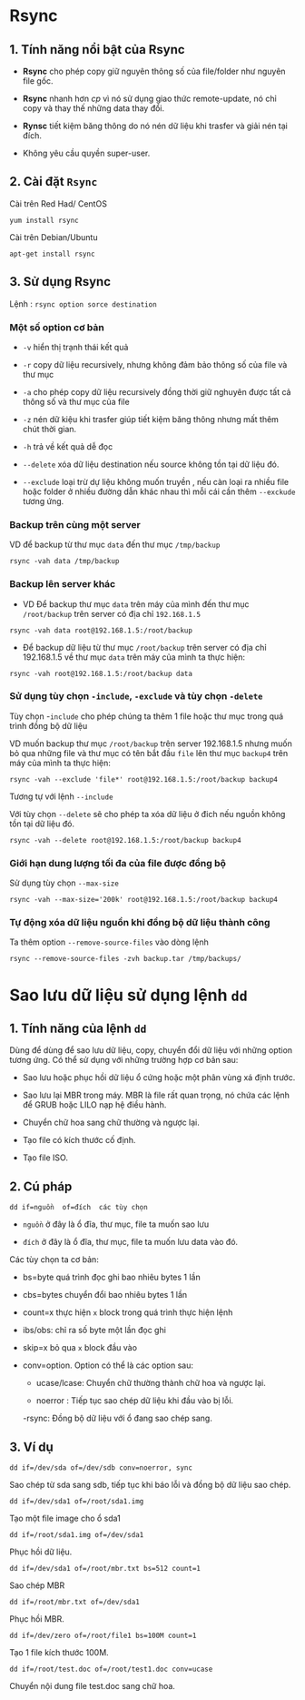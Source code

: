 # Rsync

##  1. Tính năng nổi bật của Rsync

 * **Rsync** cho phép copy giữ nguyên thông số của file/folder như nguyên file gốc.
 
 * **Rsync** nhanh hơn *cp* vì nó sử dụng giao thức remote-update, nó chỉ copy và thay thế những data thay đổi.
 
 * **Rynsc** tiết kiệm băng thông do nó nén dữ liệu khi trasfer và giải nén tại đích.
 
 * Không yêu cầu quyền super-user.
 
## 2. Cài đặt `Rsync`

Cài trên Red Had/ CentOS 

`yum install rsync`

Cài trên Debian/Ubuntu

`apt-get install rsync`

## 3. Sử dụng Rsync 

Lệnh : `rsync option sorce destination`

### Một số option cơ bản 

 * `-v` hiển thị trạnh thái kết quả 
 
 * `-r` copy dữ liệu recursively, nhưng không đảm bảo thông số của file và thư mục 
 
 * `-a` cho phép copy dữ liệu recursively đồng thời giữ nghuyên được tất cả thông số và thư mục của file 
 
 * `-z` nén dữ kiệu khi trasfer giúp tiết kiệm băng thông nhưng mất thêm chút thời gian.
 
 * `-h` trả về kết quả dễ đọc 
 
 * `--delete` xóa dữ liệu destination nếu source không tồn tại dữ liệu đó.
 
 * `--exclude` loại trừ dự liệu không muốn truyền , nếu càn loại ra nhiều file hoặc folder ở nhiều đường dẫn khác nhau thì mỗi 
 cái cần thêm `--exckude` tương ứng.
 
### Backup trên cùng một server

VD để backup từ thư mục `data` đến thư mục `/tmp/backup`

`rsync -vah data /tmp/backup`

### Backup lên server khác 

 * VD Để backup thư mục `data` trên máy của mình đến thư mục `/root/backup` trên server có địa chỉ `192.168.1.5` 

`rsync -vah data root@192.168.1.5:/root/backup`

 * Để backup dữ liệu từ thư mục `/root/backup` trên server có địa chỉ 192.168.1.5 về thư mục `data` trên máy của mình ta thực hiện:
 
`rsync -vah root@192.168.1.5:/root/backup data`

### Sử dụng tùy chọn `-include`, `-exclude` và tùy chọn `-delete`

Tùy chọn -`include` cho phép chúng ta thêm 1 file hoặc thư mục trong quá trình đồng bộ dữ liệu 
 
VD muốn backup thư mục `/root/backup` trên server 192.168.1.5 nhưng muốn bỏ qua những file và thư mục có tên 
bắt đầu `file` lên thư mục `backup4` trên máy của mình ta thực hiện:

`rsync -vah --exclude 'file*' root@192.168.1.5:/root/backup backup4`

Tương tự với lệnh `--include`

Với tùy chọn `--delete` sẽ cho phép ta xóa dữ liệu ở đich nếu nguồn không tồn tại dữ liệu đó.

`rsync -vah --delete root@192.168.1.5:/root/backup backup4`

### Giới hạn dung lượng tối đa của file được đồng bộ 

Sử dụng tùy chọn `--max-size`

`rsync -vah --max-size='200k' root@192.168.1.5:/root/backup backup4`

### Tự động xóa dữ liệu nguồn khi đồng bộ dữ liệu thành công 

Ta thêm option `--remove-source-files` vào dòng lệnh 

`rsync --remove-source-files -zvh backup.tar /tmp/backups/`

# Sao lưu dữ liệu sử dụng lệnh `dd`

## 1. Tính năng của lệnh `dd` 

Dùng để dùng để sao lưu dữ liệu, copy, chuyển đổi dữ liệu với những option tương ứng. Có thể sử dụng với những trường hợp cơ 
 bản sau:
 
 * Sao lưu hoặc phục hồi dữ liệu ổ cứng hoặc một phân vùng xá định trước.

 * Sao lưu lại MBR trong máy. MBR là file rất quan trọng, nó chứa các lệnh để GRUB hoặc LILO nạp hệ điều hành.

 * Chuyển chữ hoa sang chữ thường và ngược lại.

 * Tạo file có kích thước cố định.

 * Tạo file ISO.

## 2. Cú pháp 

`dd if=nguồn  of=đích  các tùy chọn`

 * `nguồn` ở đây là ổ đĩa, thư mục, file ta muốn sao lưu 

 * `đích`  ở đây là ổ đĩa, thư mục, file ta muốn lưu data vào đó.
 
Các tùy chọn ta cơ bản:

 * bs=byte quá trình đọc ghi bao nhiêu bytes 1 lần 
 
 * cbs=bytes chuyển đổi bao nhiêu bytes 1 lần 
 
 * count=x thực hiện `x` block trong quá trình thực hiện lệnh 
 
 * ibs/obs: chỉ ra số byte một lần đọc ghi 
 
 * skip=x bỏ qua `x` block đầu vào 
 
 * conv=option. Option có thể là các option sau:
   
     - ucase/lcase: Chuyển chữ thường thành chữ hoa và ngược lại.
	 
	 - noerror : Tiếp tục sao chép dữ liệu khi đầu vào bị lỗi.
	 
	 -rsync: Đồng bộ dữ liệu với ổ đang sao chép sang.
	 
## 3. Ví dụ 

`dd if=/dev/sda of=/dev/sdb conv=noerror, sync` 

Sao chép từ sda sang sdb, tiếp tục khi báo lỗi và đồng bộ dữ liệu sao chép.


`dd if=/dev/sda1 of=/root/sda1.img `

Tạo một file image cho ổ sda1 


`dd if=/root/sda1.img of=/dev/sda1`

Phục hồi dữ liệu.


`dd if=/dev/sda1 of=/root/mbr.txt bs=512 count=1`

Sao chép MBR


`dd if=/root/mbr.txt of=/dev/sda1`

Phục hồi MBR.


`dd if=/dev/zero of=/root/file1 bs=100M count=1`

Tạo 1 file kích thước 100M.


`dd if=/root/test.doc of=/root/test1.doc conv=ucase`

 Chuyển nội dung file test.doc sang chữ hoa.